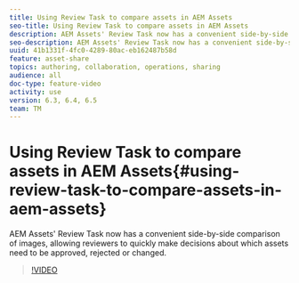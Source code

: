```yaml
---
title: Using Review Task to compare assets in AEM Assets
seo-title: Using Review Task to compare assets in AEM Assets
description: AEM Assets' Review Task now has a convenient side-by-side comparison of images, allowing reviewers to quickly make decisions about which assets need to be approved, rejected or changed.
seo-description: AEM Assets' Review Task now has a convenient side-by-side comparison of images, allowing reviewers to quickly make decisions about which assets need to be approved, rejected or changed.
uuid: 41b1331f-4fc0-4289-80ac-eb162487b58d
feature: asset-share
topics: authoring, collaboration, operations, sharing
audience: all
doc-type: feature-video
activity: use
version: 6.3, 6.4, 6.5
team: TM
---
```


# Using Review Task to compare assets in AEM Assets{#using-review-task-to-compare-assets-in-aem-assets}

AEM Assets' Review Task now has a convenient side-by-side comparison of images, allowing reviewers to quickly make decisions about which assets need to be approved, rejected or changed.

>[!VIDEO](https://video.tv.adobe.com/v/16794/?quality=9)
